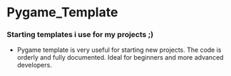# Pygame_Template

### Starting templates i use for my projects ;)

- Pygame template is very useful for starting new projects. The code is orderly and fully documented. Ideal for beginners and more advanced developers.
